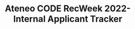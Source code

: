 ---
title: Ateneo CODE RecWeek 2022- Internal Applicant Tracker
redirect_to: https://docs.google.com/spreadsheets/d/153z8BL_Q_xrw5MmgzmLXpGtjG6omMtr9vcqG9CLe4so
redirect_from: 
  - /CRWInternalAppTracker
  - /crwinternalapptracker
---